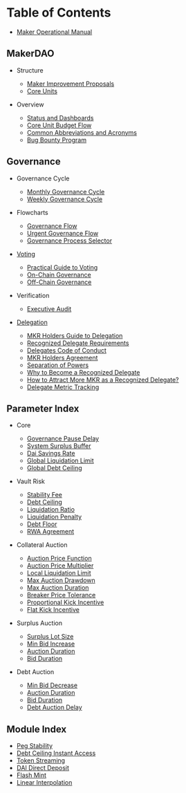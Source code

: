 # Table of Contents

* [Maker Operational Manual](README.md)

## MakerDAO
* Structure
  * [Maker Improvement Proposals](governance/mips.md)
  * [Core Units](core-units/core-units.md)

* Overview
  * [Status and Dashboards](protocol-status/protocol-and-dao-status.md)
  * [Core Unit Budget Flow](core-units/core-unit-budget-flow.md)
  * [Common Abbreviations and Acronyms](protocol-status/acronyms.md)
  * [Bug Bounty Program](core-units/bug-bounty.md)


## Governance
* Governance Cycle
  * [Monthly Governance Cycle](governance/monthly-governance-cycle.md)
  * [Weekly Governance Cycle](governance/weekly-governance-cycle.md)

* Flowcharts
  * [Governance Flow](governance/governance-flow.md)
  * [Urgent Governance Flow](governance/urgent-governance-flow.md)
  * [Governance Process Selector](governance/governance-process-selection-flow.md)

* [Voting](governance/voting-in-makerdao.md)
  * [Practical Guide to Voting](governance/practical-guide-voting.md)
  * [On-Chain Governance](governance/on-chain-governance.md)
  * [Off-Chain Governance](governance/off-chain-governance.md)

* Verification
  * [Executive Audit](governance/executive-audit.md)

* [Delegation](delegation/what-is-delegation.md)
  * [MKR Holders Guide to Delegation](delegation/mkr-holder-guide.md)
  * [Recognized Delegate Requirements](delegation/recognized-delegate-requirements.md)
  * [Delegates Code of Conduct](delegation/delegates-code.md)
  * [MKR Holders Agreement](delegation/mkr-holder-agreement.md)
  * [Separation of Powers](delegation/separation-of-powers.md)
  * [Why to Become a Recognized Delegate](delegation/why-to-become-a-recognized-delegate.md)
  * [How to Attract More MKR as a Recognized Delegate?](delegation/delegate-attract-more-mkr.md)
  * [Delegate Metric Tracking](delegation/delegate-metric-tracking.md)


## Parameter Index

* Core
  * [Governance Pause Delay](parameter-index/core/param-gsm-pause-delay.md)
  * [System Surplus Buffer](parameter-index/core/param-system-surplus-buffer.md)
  * [Dai Savings Rate](parameter-index/core/param-dai-savings-rate.md)
  * [Global Liquidation Limit](parameter-index/core/param-global-liquidation-limit.md)
  * [Global Debt Ceiling](parameter-index/core/param-global-debt-ceiling.md)

* Vault Risk
  * [Stability Fee](parameter-index/vault-risk/param-stability-fee.md)
  * [Debt Ceiling](parameter-index/vault-risk/param-debt-ceiling.md)
  * [Liquidation Ratio](parameter-index/vault-risk/param-liquidation-ratio.md)
  * [Liquidation Penalty](parameter-index/vault-risk/param-liquidation-penalty.md)
  * [Debt Floor](parameter-index/vault-risk/param-debt-floor.md)
  * [RWA Agreement](parameter-index/vault-risk/param-rwa-agreement.md)

* Collateral Auction
  * [Auction Price Function](parameter-index/collateral-auction/param-auction-price-function.md)
  * [Auction Price Multiplier](parameter-index/collateral-auction/param-auction-price-multiplier.md)
  * [Local Liquidation Limit](parameter-index/collateral-auction/param-local-liquidation-limit.md)
  * [Max Auction Drawdown](parameter-index/collateral-auction/param-max-auction-drawdown.md)
  * [Max Auction Duration](parameter-index/collateral-auction/param-max-auction-duration.md)
  * [Breaker Price Tolerance](parameter-index/collateral-auction/param-breaker-price-tolerance.md)
  * [Proportional Kick Incentive](parameter-index/collateral-auction/param-proportional-kick-incentive.md)
  * [Flat Kick Incentive](parameter-index/collateral-auction/param-flat-kick-incentive.md)

* Surplus Auction
  * [Surplus Lot Size](parameter-index/surplus-auction/param-surplus-lot-size.md)
  * [Min Bid Increase](parameter-index/surplus-auction/param-min-bid-increase-flap.md)
  * [Auction Duration](parameter-index/surplus-auction/param-auction-duration-flap.md)
  * [Bid Duration](parameter-index/surplus-auction/param-bid-duration-flap.md)

* Debt Auction
  * [Min Bid Decrease](parameter-index/debt-auction/param-min-bid-decrease-flop.md)
  * [Auction Duration](parameter-index/debt-auction/param-auction-duration-flop.md)
  * [Bid Duration](parameter-index/debt-auction/param-bid-duration-flop.md)
  * [Debt Auction Delay](parameter-index/debt-auction/param-debt-auction-delay.md)

## Module Index
* [Peg Stability](module-index/module-psm.md)
* [Debt Ceiling Instant Access](module-index/module-dciam.md)
* [Token Streaming](module-index/module-token-streaming.md)
* [DAI Direct Deposit](module-index/module-dai-direct-deposit.md)
* [Flash Mint](module-index/module-flash-mint-module.md)
* [Linear Interpolation](module-index/module-lerp.md)
